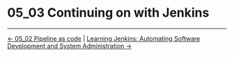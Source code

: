 # 05_03 Continuing on with Jenkins

<!-- FooterStart -->
---
[← 05_02 Pipeline as code](../05_02_pipeline_as_code/README.md) | [Learning Jenkins: Automating Software Development and System Administration →](../../README.md)
<!-- FooterEnd -->
